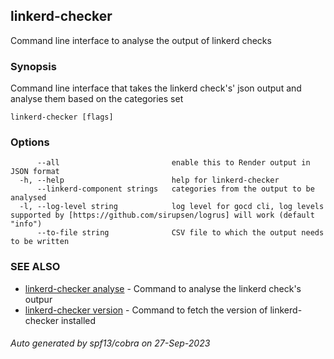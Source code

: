 ## linkerd-checker

Command line interface to analyse the output of linkerd checks

### Synopsis

Command line interface that takes the linkerd check's' json output and analyse them based on the categories set

```
linkerd-checker [flags]
```

### Options

```
      --all                         enable this to Render output in JSON format
  -h, --help                        help for linkerd-checker
      --linkerd-component strings   categories from the output to be analysed
  -l, --log-level string            log level for gocd cli, log levels supported by [https://github.com/sirupsen/logrus] will work (default "info")
      --to-file string              CSV file to which the output needs to be written
```

### SEE ALSO

* [linkerd-checker analyse](linkerd-checker_analyse.md)	 - Command to analyse the linkerd check's outpur
* [linkerd-checker version](linkerd-checker_version.md)	 - Command to fetch the version of linkerd-checker installed

###### Auto generated by spf13/cobra on 27-Sep-2023
